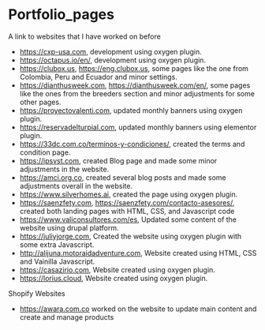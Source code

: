# Portfolio_pages
A link to websites that I have worked on before 
- https://cxp-usa.com, development using oxygen plugin.
- https://octapus.io/en/, development using oxygen plugin.
- https://clubox.us, https://eng.clubox.us, some pages like the one from Colombia, Peru and Ecuador and minor settings.
- https://dianthusweek.com, https://dianthusweek.com/en/, some pages like the ones from the breeders section and minor adjustments for some other pages. 
- https://proyectovalenti.com, updated monthly banners using oxygen plugin.
- https://reservadelturpial.com, updated monthly banners using elementor plugin.
- https://33dc.com.co/terminos-y-condiciones/, created the terms and condition page.
- https://ipsvst.com, created Blog page and made some minor adjustments in the website.
- https://amci.org.co, created several blog posts and made some adjustments overall in the website. 
- https://www.silverhomes.ai, created the page using oxygen plugin.
- https://saenzfety.com, https://saenzfety.com/contacto-asesores/, created both landing pages with HTML, CSS, and Javascript code
- https://www.valiconsultores.com/es, Updated some content of the website using drupal platform.
- https://juliyjorge.com, Created the website using oxygen plugin with some extra Javascript.
- http://alijuna.motoraidadventure.com, Website created using HTML, CSS and Vainilla Javascript.
- https://casazirio.com, Website created using oxygen plugin.
- https://lorius.cloud, Website created using oxygen plugin.

Shopify Websites
- https://awara.com.co worked on the website to update main content and create and manage products
